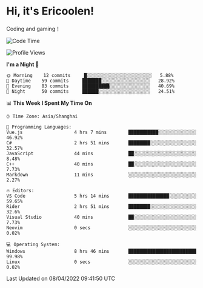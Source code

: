 # Hi, it's Ericoolen!
Coding and gaming！

<!--START_SECTION:waka-->
![Code Time](http://img.shields.io/badge/Code%20Time-201%20hrs%2052%20mins-blue)

![Profile Views](http://img.shields.io/badge/Profile%20Views-4-blue)

**I'm a Night 🦉** 

```text
🌞 Morning    12 commits     █░░░░░░░░░░░░░░░░░░░░░░░░   5.88% 
🌆 Daytime    59 commits     ███████░░░░░░░░░░░░░░░░░░   28.92% 
🌃 Evening    83 commits     ██████████░░░░░░░░░░░░░░░   40.69% 
🌙 Night      50 commits     ██████░░░░░░░░░░░░░░░░░░░   24.51%

```


📊 **This Week I Spent My Time On** 

```text
⌚︎ Time Zone: Asia/Shanghai

💬 Programming Languages: 
Vue.js                   4 hrs 7 mins        ███████████░░░░░░░░░░░░░░   46.92% 
C#                       2 hrs 51 mins       ████████░░░░░░░░░░░░░░░░░   32.57% 
JavaScript               44 mins             ██░░░░░░░░░░░░░░░░░░░░░░░   8.48% 
C++                      40 mins             ██░░░░░░░░░░░░░░░░░░░░░░░   7.73% 
Markdown                 11 mins             ░░░░░░░░░░░░░░░░░░░░░░░░░   2.27%

🔥 Editors: 
VS Code                  5 hrs 14 mins       ███████████████░░░░░░░░░░   59.65% 
Rider                    2 hrs 51 mins       ████████░░░░░░░░░░░░░░░░░   32.6% 
Visual Studio            40 mins             ██░░░░░░░░░░░░░░░░░░░░░░░   7.73% 
Neovim                   0 secs              ░░░░░░░░░░░░░░░░░░░░░░░░░   0.02%

💻 Operating System: 
Windows                  8 hrs 46 mins       █████████████████████████   99.98% 
Linux                    0 secs              ░░░░░░░░░░░░░░░░░░░░░░░░░   0.02%

```


 Last Updated on 08/04/2022 09:41:50 UTC
<!--END_SECTION:waka-->

